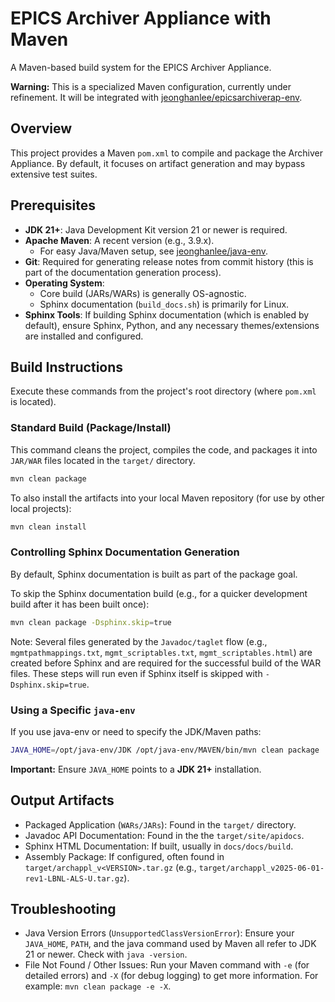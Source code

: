 # EPICS Archiver Appliance with Maven

A Maven-based build system for the EPICS Archiver Appliance.

**Warning:** This is a specialized Maven configuration, currently under refinement. It will be integrated with [jeonghanlee/epicsarchiverap-env](https://github.com/jeonghanlee/epicsarchiverap-env).

## Overview

This project provides a Maven `pom.xml` to compile and package the Archiver Appliance. By default, it focuses on artifact generation and may bypass extensive test suites.

## Prerequisites

* **JDK 21+**: Java Development Kit version 21 or newer is required.
* **Apache Maven**: A recent version (e.g., 3.9.x).
    * For easy Java/Maven setup, see [jeonghanlee/java-env](https://github.com/jeonghanlee/java-env).
* **Git**: Required for generating release notes from commit history (this is part of the documentation generation process).
* **Operating System**:
    * Core build (JARs/WARs) is generally OS-agnostic.
    * Sphinx documentation (`build_docs.sh`) is primarily for Linux.
* **Sphinx Tools**: If building Sphinx documentation (which is enabled by default), ensure Sphinx, Python, and any necessary themes/extensions are installed and configured.

## Build Instructions

Execute these commands from the project's root directory (where `pom.xml` is located).

### Standard Build (Package/Install)

This command cleans the project, compiles the code, and packages it into `JAR/WAR` files located in the `target/` directory.

```bash
mvn clean package
```

To also install the artifacts into your local Maven repository (for use by other local projects):

```bash
mvn clean install
```


### Controlling Sphinx Documentation Generation

By default, Sphinx documentation is built as part of the package goal.

To skip the Sphinx documentation build (e.g., for a quicker development build after it has been built once):

```bash
mvn clean package -Dsphinx.skip=true
```
Note: Several files generated by the `Javadoc/taglet` flow (e.g., `mgmtpathmappings.txt`, `mgmt_scriptables.txt`, `mgmt_scriptables.html`) are created before Sphinx and are required for the successful build of the WAR files. These steps will run even if Sphinx itself is skipped with `-Dsphinx.skip=true`.


### Using a Specific `java-env`
If you use java-env or need to specify the JDK/Maven paths:

```bash
JAVA_HOME=/opt/java-env/JDK /opt/java-env/MAVEN/bin/mvn clean package
```
**Important:** Ensure `JAVA_HOME` points to a **JDK 21+** installation.

## Output Artifacts
* Packaged Application (`WARs/JARs`): Found in the `target/` directory.
* Javadoc API Documentation: Found in the the `target/site/apidocs`.
* Sphinx HTML Documentation: If built, usually in `docs/docs/build`.
* Assembly Package: If configured, often found in `target/archappl_v<VERSION>.tar.gz` (e.g., `target/archappl_v2025-06-01-rev1-LBNL-ALS-U.tar.gz`).

## Troubleshooting

* Java Version Errors (`UnsupportedClassVersionError`): Ensure your `JAVA_HOME`, `PATH`, and the java command used by Maven all refer to JDK 21 or newer. Check with `java -version`.
* File Not Found / Other Issues: Run your Maven command with `-e` (for detailed errors) and `-X` (for debug logging) to get more information. For example: `mvn clean package -e -X`.

